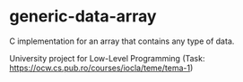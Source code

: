 # generic-data-array

C implementation for an array that contains any type of data. 

University project for Low-Level Programming (Task: https://ocw.cs.pub.ro/courses/iocla/teme/tema-1)
